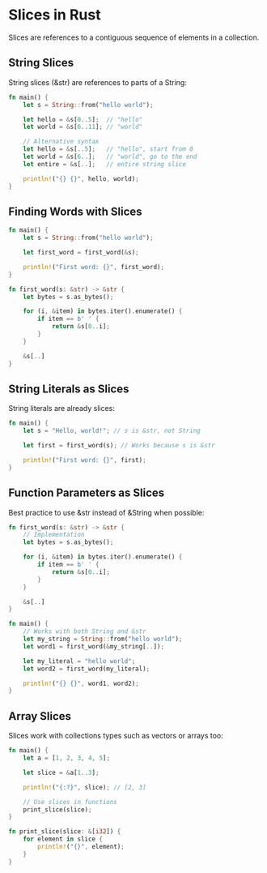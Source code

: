 # Slices in Rust

Slices are references to a contiguous sequence of elements in a collection.

## String Slices

String slices (&str) are references to parts of a String:

```rust
fn main() {
    let s = String::from("hello world");

    let hello = &s[0..5];  // "hello"
    let world = &s[6..11]; // "world"

    // Alternative syntax
    let hello = &s[..5];   // "hello", start from 0
    let world = &s[6..];   // "world", go to the end
    let entire = &s[..];   // entire string slice

    println!("{} {}", hello, world);
}
```

## Finding Words with Slices

```rust
fn main() {
    let s = String::from("hello world");

    let first_word = first_word(&s);

    println!("First word: {}", first_word);
}

fn first_word(s: &str) -> &str {
    let bytes = s.as_bytes();

    for (i, &item) in bytes.iter().enumerate() {
        if item == b' ' {
            return &s[0..i];
        }
    }

    &s[..]
}
```

## String Literals as Slices

String literals are already slices:

```rust
fn main() {
    let s = "Hello, world!"; // s is &str, not String

    let first = first_word(s); // Works because s is &str

    println!("First word: {}", first);
}
```

## Function Parameters as Slices

Best practice to use &str instead of &String when possible:

```rust
fn first_word(s: &str) -> &str {
    // Implementation
    let bytes = s.as_bytes();

    for (i, &item) in bytes.iter().enumerate() {
        if item == b' ' {
            return &s[0..i];
        }
    }

    &s[..]
}

fn main() {
    // Works with both String and &str
    let my_string = String::from("hello world");
    let word1 = first_word(&my_string[..]);

    let my_literal = "hello world";
    let word2 = first_word(my_literal);

    println!("{} {}", word1, word2);
}
```

## Array Slices

Slices work with collections types such as vectors or arrays too:

```rust
fn main() {
    let a = [1, 2, 3, 4, 5];

    let slice = &a[1..3];

    println!("{:?}", slice); // [2, 3]

    // Use slices in functions
    print_slice(slice);
}

fn print_slice(slice: &[i32]) {
    for element in slice {
        println!("{}", element);
    }
}
```
